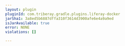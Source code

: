 ```yaml
---
layout: plugin
pluginId: com.triberay.gradle.plugins.liferay-docker
jarSha1: 3a8ed5b6887dffa310f3614d3900afe6e4a9a9ed
isJarAvailable: true
error: NONE
violations: []

---
```

